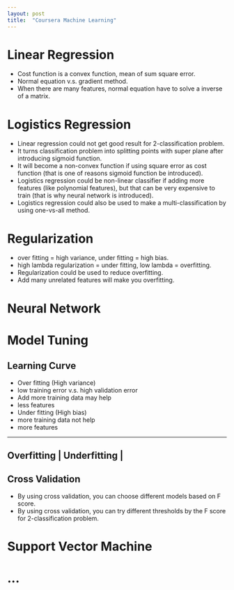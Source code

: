 ```yaml
---
layout: post
title:  "Coursera Machine Learning"
---
```


# Linear Regression
* Cost function is a convex function, mean of sum square error.
* Normal equation v.s. gradient method.
* When there are many features, normal equation have to solve a inverse of a matrix.

# Logistics Regression
* Linear regression could not get good result for 2-classification problem.
* It turns classification problem into splitting points with super plane after introducing sigmoid function.
* It will become a non-convex function if using square error as cost function (that is one of reasons sigmoid function be introduced).
* Logistics regression could be non-linear classifier if adding more features (like polynomial features), but that can be very expensive to train (that is why neural network is introduced).
* Logistics regression could also be used to make a multi-classification by using one-vs-all method.

# Regularization
* over fitting = high variance, under fitting = high bias.
* high lambda regularization = under fitting, low lambda = overfitting.
* Regularization could be used to reduce overfitting.
* Add many unrelated features will make you overfitting.

# Neural Network

# Model Tuning

## Learning Curve
* Over fitting (High variance)
 * low training error v.s. high validation error
 * Add more training data may help
 * less features
* Under fitting (High bias)
 * more training data not help
 * more features
----------------------------
Overfitting | Underfitting |
----------------------------

## Cross Validation
* By using cross validation, you can choose different models based on F score.
* By using cross validation, you can try different thresholds by the F score for 2-classification problem.

# Support Vector Machine

# ...
